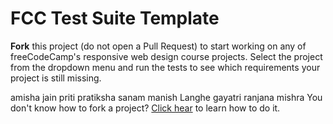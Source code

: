 # FCC Test Suite Template

**Fork** this project (do not open a Pull Request) to start working on any of freeCodeCamp's responsive web design course projects. Select the project from the dropdown menu and run the tests to see which requirements your project is still missing.

amisha jain
priti 
pratiksha sanam
manish Langhe
gayatri
ranjana mishra
You don't know how to fork a project? [Click hear](https://help.github.com/articles/fork-a-repo/) to learn how to do it.
